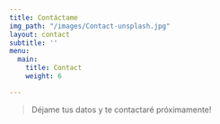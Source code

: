```yaml
---
title: Contáctame
img_path: "/images/Contact-unsplash.jpg"
layout: contact
subtitle: ''
menu:
  main:
    title: Contact
    weight: 6

---
```

> Déjame tus datos y te contactaré próximamente!
